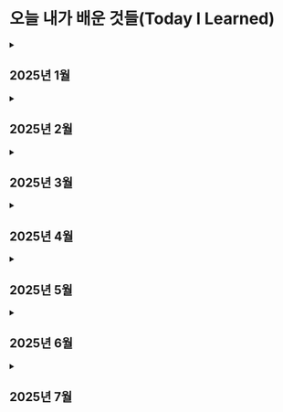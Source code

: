 # 오늘 내가 배운 것들(Today I Learned)

<details>
  <summary><h2>2025년 1월</h3></summary>
  <div>
    <details>
      <summary><h3>[1월 셋째주, 1주차] : CS기초, CLI, 멀티스레드</h4></summary>
      <div>
        25.01.14 파이썬 프로그래밍 (<a href="https://github.com/stupidyoh/noah-til/blob/main/2025/Jan/2025-01-14.md">상세 내역 링크</a>)<br><br>
        25.01.15 CLI 프로그램 (<a href="https://github.com/stupidyoh/noah-til/blob/main/2025/Jan/2025-01-15.md">상세 내역 링크</a>)<br><br>
        25.01.16 멀티스레드 (<a href="https://github.com/stupidyoh/noah-til/blob/main/2025/Jan/2025-01-16.md">상세 내역 링크</a>)<br><br>
        25.01.17 딥다이브 (<a href="https://github.com/stupidyoh/noah-til/blob/main/2025/Jan/2025-01-17.md">상세 내역 링크</a>)
      </div>
    </details>
    <details>
      <summary><h3>[1월 넷째주, 1.5주차] : Git, JavaScript, 웹</h4></summary>
      <div>
        25.01.29 Git (<a href="https://github.com/stupidyoh/noah-til/blob/main/2025/Jan/2025-01-29.md">상세 내역 링크</a>)<br><br>
        25.01.31 JavaScript 기초 (<a href="https://github.com/stupidyoh/noah-til/blob/main/2025/Jan/2025-01-31.md">상세 내역 링크</a>)<br><br>
        25.02.01 웹 기초 (<a href="https://github.com/stupidyoh/noah-til/blob/main/2025/Feb/2025-02-01.md">상세 내역 링크</a>)
      </div>
    </details>
  </div>
</details>

<details>
  <summary><h2>2025년 2월</h3></summary>
  <div>
    <details>
      <summary><h3>[2월 첫째주, 2주차] : 데이터분석</h4></summary>
      <div>
        25.02.03 1주차 과제/딥다이브 코멘트 (<a href="https://github.com/stupidyoh/noah-til/blob/main/2025/Feb/2025-02-03.md">상세 내역 링크</a>)<br><br>
        25.02.04 NumPy, Pandas (<a href="https://github.com/stupidyoh/noah-til/blob/main/2025/Feb/2025-02-04.md">상세 내역 링크</a>)<br><br>
        25.02.05 NumPy Doc (<a href="https://github.com/stupidyoh/noah-til/blob/main/2025/Feb/2025-02-05.md">상세 내역 링크</a>)<br><br>
        25.02.06 Pandas Doc (<a href="https://github.com/stupidyoh/noah-til/blob/main/2025/Feb/2025-02-06.md">상세 내역 링크</a>)<br><br>
        25.02.07 딥다이브 (<a href="https://github.com/stupidyoh/noah-til/blob/main/2025/Feb/2025-02-07.md">상세 내역 링크</a>)<br><br>
        25.02.08 선형대수 (<a href="https://github.com/stupidyoh/noah-til/blob/main/2025/Feb/2025-02-08.md">상세 내역 링크</a>)
      </div>
    </details>
    <details>
      <summary><h3>[2월 둘째주, 3주차] : 데이터시각화</h4></summary>
      <div>
        25.02.10 데이터시각화 (<a href="https://github.com/stupidyoh/noah-til/blob/main/2025/Feb/2025-02-10.md">상세 내역 링크</a>)<br><br>
        25.02.11 크램폴린IDE (<a href="https://github.com/stupidyoh/noah-til/blob/main/2025/Feb/2025-02-11.md">상세 내역 링크</a>)<br><br>
        25.02.12 SciPy 심화 - 정규분포 (<a href="https://github.com/stupidyoh/noah-til/blob/main/2025/Feb/2025-02-12.md">상세 내역 링크</a>)<br><br>
        25.02.13 SciPy 심화 - 가설검정 (<a href="https://github.com/stupidyoh/noah-til/blob/main/2025/Feb/2025-02-13.md">상세 내역 링크</a>)<br><br>
        25.02.14 딥다이브 (<a href="https://github.com/stupidyoh/noah-til/blob/main/2025/Feb/2025-02-14.md">상세 내역 링크</a>)<br><br>
        25.02.15 선형대수 - 선형변환 (<a href="https://github.com/stupidyoh/noah-til/blob/main/2025/Feb/2025-02-15.md">상세 내역 링크</a>)<br><br>
        25.02.17 다변수 미적분 (<a href="https://github.com/stupidyoh/noah-til/blob/main/2025/Feb/2025-02-17.md">상세 내역 링크</a>)
      </div>
    </details>
    <details>
      <summary><h3>[2월 셋째주, 4주차] : 머신러닝</h4></summary>
      <div>
        25.02.18 머신러닝 (<a href="https://github.com/stupidyoh/noah-til/blob/main/2025/Feb/2025-02-18.md">상세 내역 링크</a>)<br><br>
        25.02.19 머신러닝 심화 (<a href="https://github.com/stupidyoh/noah-til/blob/main/2025/Feb/2025-02-19.md">상세 내역 링크</a>)<br><br>
        25.02.20 API 서버 (<a href="https://github.com/stupidyoh/noah-til/blob/main/2025/Feb/2025-02-20.md">상세 내역 링크</a>)<br><br>
        25.02.21 딥다이브 (<a href="https://github.com/stupidyoh/noah-til/blob/main/2025/Feb/2025-02-21.md">상세 내역 링크</a>)<br><br>
        25.02.22 LLM API 서버 (<a href="https://github.com/stupidyoh/noah-til/blob/main/2025/Feb/2025-02-22.md">상세 내역 링크</a>)
      </div>
    </details>
    <details>
      <summary><h3>[2월 넷째주, 5주차] : 딥러닝 기초 및 해커톤</h4></summary>
      <div>
        25.02.24 딥러닝 (<a href="https://github.com/stupidyoh/noah-til/blob/main/2025/Feb/2025-02-24.md">상세 내역 링크</a>)<br><br>
        25.02.25 ~ 25.02.28 해커톤 (<a href="https://github.com/stupidyoh/noah-til/blob/main/2025/Feb/2025-02-28.md">상세 내역 링크</a>)
      </div>
    </details>
  </div>
</details>

<details>
  <summary><h2>2025년 3월</h3></summary>
  <div>
    <details>
      <summary><h3>[3월 첫째주, 6주차] : 딥러닝 기초2</h4></summary>
      <div>
        25.03.04 딥러닝 (<a href="https://github.com/stupidyoh/noah-til/blob/main/2025/Mar/2025-03-04.md">상세 내역 링크</a>)<br><br>
        25.03.05 딥러닝 (<a href="https://github.com/stupidyoh/noah-til/blob/main/2025/Mar/2025-03-05.md">상세 내역 링크</a>)<br><br>
        25.03.06 딥러닝 심화2 (<a href="https://github.com/stupidyoh/noah-til/blob/main/2025/Mar/2025-03-06.md">상세 내역 링크</a>)<br><br>
        25.03.08 Streamlit (<a href="https://github.com/stupidyoh/noah-til/blob/main/2025/Mar/2025-03-08.md">상세 내역 링크</a>)
      </div>
    </details>
    <details>
      <summary><h3>[3월 둘째주, 7주차] : 생성형 AI</h4></summary>
      <div>
        25.03.10 생성형AI (<a href="https://github.com/stupidyoh/noah-til/blob/main/2025/Mar/2025-03-10.md">상세 내역 링크</a>)<br><br>
        25.03.11 생성형AI2 (<a href="https://github.com/stupidyoh/noah-til/blob/main/2025/Mar/2025-03-11.md">상세 내역 링크</a>)
      </div>
    </details>
    <details>
      <summary><h3>[3월 셋째주, 8주차] : 데이터 활용 및 구현</h4></summary>
      <div>
        25.03.17 데이터베이스 (<a href="https://github.com/stupidyoh/noah-til/blob/main/2025/Mar/2025-03-17.md">상세 내역 링크</a>)<br><br>
        25.03.18 데이터베이스2 (<a href="https://github.com/stupidyoh/noah-til/blob/main/2025/Mar/2025-03-18.md">상세 내역 링크</a>)<br><br>
        25.03.19 데이터베이스3 (<a href="https://github.com/stupidyoh/noah-til/blob/main/2025/Mar/2025-03-19.md">상세 내역 링크</a>)<br><br>
        25.03.20 데이터베이스4 (<a href="https://github.com/stupidyoh/noah-til/blob/main/2025/Mar/2025-03-20.md">상세 내역 링크</a>)<br><br>
        25.03.21 딥다이브 (<a href="https://github.com/stupidyoh/noah-til/blob/main/2025/Mar/2025-03-21.md">상세 내역 링크</a>)<br><br>
        25.03.22 데이터베이스5 (<a href="https://github.com/stupidyoh/noah-til/blob/main/2025/Mar/2025-03-22.md">상세 내역 링크</a>)
      </div>
    </details>
    <details>
      <summary><h3>[3월 넷째주, 9주차] : 개인 프로젝트</h4></summary>
      <div>
        25.03.24 개인프로젝트 중간 발표 (<a href="https://github.com/stupidyoh/noah-til/blob/main/2025/Mar/2025-03-24.md">상세 내역 링크</a>)<br><br>
        25.03.25 개인프로젝트 (<a href="https://github.com/stupidyoh/noah-til/blob/main/2025/Mar/2025-03-25.md">상세 내역 링크</a>)<br><br>
        25.03.26 개인프로젝트 (<a href="https://github.com/stupidyoh/noah-til/blob/main/2025/Mar/2025-03-26.md">상세 내역 링크</a>)<br><br>
        25.03.27 개인프로젝트 (<a href="https://github.com/stupidyoh/noah-til/blob/main/2025/Mar/2025-03-27.md">상세 내역 링크</a>)<br><br>
        25.03.28 개인프로젝트 (<a href="https://github.com/stupidyoh/noah-til/blob/main/2025/Mar/2025-03-28.md">상세 내역 링크</a>)
      </div>
    </details>
  </div>
</details>



<details>
  <summary><h2>2025년 4월</h3></summary>
  <div>
    <details>
      <summary><h3>[4월 셋째주, 13주차] : 설계</h4></summary>
      <div>
        25.04.24 최종 통합 설계 및 회고 (<a href="https://github.com/stupidyoh/noah-til/blob/main/2025/Apr/2025-04-24.md">상세 내역 링크</a>)<br><br>
      </div>
    </details>
    <details>
      <summary><h3>[4월 넷째주, 14주차] : v1 기능 구현[스프린트3]</h4></summary>
      <div>
        25.04.28 최종 통합 설계 및 회고 (<a href="https://github.com/stupidyoh/noah-til/blob/main/2025/Apr/2025-04-28.md">상세 내역 링크</a>)<br><br>
        25.04.29 아키텍처 구성 (<a href="https://github.com/stupidyoh/noah-til/blob/main/2025/Apr/2025-04-29.md">상세 내역 링크</a>)<br><br>
        25.04.30 FastAPI 서버 개발 (<a href="https://github.com/stupidyoh/noah-til/blob/main/2025/Apr/2025-04-30.md">상세 내역 링크</a>)<br><br>
        25.05.01 API 테스트 (<a href="https://github.com/stupidyoh/noah-til/blob/main/2025/May/2025-05-01.md">상세 내역 링크</a>)<br><br>
        25.05.02 Test 및 Utils 모듈 개발 (<a href="https://github.com/stupidyoh/noah-til/blob/main/2025/May/2025-05-02.md">상세 내역 링크</a>)<br><br>
      </div>
    </details>
</div>
</details>
<details>
  <summary><h2>2025년 5월</h3></summary>
  <div>
    <details>
      <summary><h3>[5월 첫째주, 15주차] : 테스트 및 최적화[스프린트3]</h4></summary>
      <div>
        25.05.07 단위/통합/부하테스트 (<a href="https://github.com/stupidyoh/noah-til/blob/main/2025/May/2025-05-07.md">상세 내역 링크</a>)<br><br>
        25.05.08 멘토링 대비 및 부하테스트 (<a href="https://github.com/stupidyoh/noah-til/blob/main/2025/May/2025-05-08.md">상세 내역 링크</a>)<br><br>
        25.05.09 멘토링 및 매칭스코어 코드개선 (<a href="https://github.com/stupidyoh/noah-til/blob/main/2025/May/2025-05-09.md">상세 내역 링크</a>)<br><br>
      </div>
    </details>
    <details>
      <summary><h3>[5월 둘째주, 16주차] : 테스트 및 최적화[스프린트4]</h4></summary>
      <div>
        25.05.12 스프린트플래닝 & 모델추가조사 (<a href="https://github.com/stupidyoh/noah-til/blob/main/2025/May/2025-05-12.md">상세 내역 링크</a>)<br><br>
        25.05.13 모델추가조사 & 사용자등록 API 최적화 (<a href="https://github.com/stupidyoh/noah-til/blob/main/2025/May/2025-05-13.md">상세 내역 링크</a>)<br><br>
        25.05.14 사용자등록 API 최적화 (<a href="https://github.com/stupidyoh/noah-til/blob/main/2025/May/2025-05-14.md">상세 내역 링크</a>)<br><br>
        25.05.15 GPU 테스트 서버 구축(Colab) (<a href="https://github.com/stupidyoh/noah-til/blob/main/2025/May/2025-05-15.md">상세 내역 링크</a>)<br><br>
        25.05.16 GPU 테스트 서버 구축(GCP) (<a href="https://github.com/stupidyoh/noah-til/blob/main/2025/May/2025-05-16.md">상세 내역 링크</a>)<br><br>
      </div>
    </details>
    <details>
      <summary><h3>[5월 셋째주, 17주차] : 테스트 및 최적화[스프린트4]</h4></summary>
      <div>
        25.05.19 GPU 테스트 서버 구축(GCP) (<a href="https://github.com/stupidyoh/noah-til/blob/main/2025/May/2025-05-19.md">상세 내역 링크</a>)<br><br>
        25.05.20 MCP 서버 및 클라이언트 구축 (<a href="https://github.com/stupidyoh/noah-til/blob/main/2025/May/2025-05-20.md">상세 내역 링크</a>)<br><br>
        25.05.21 MCP 서버 및 클라이언트 구축 (<a href="https://github.com/stupidyoh/noah-til/blob/main/2025/May/2025-05-21.md">상세 내역 링크</a>)<br><br>
        25.05.22 MCP 서버 및 클라이언트 구축 (<a href="https://github.com/stupidyoh/noah-til/blob/main/2025/May/2025-05-22.md">상세 내역 링크</a>)<br><br>
        25.05.23 MCP 서버 및 클라이언트 구축 (<a href="https://github.com/stupidyoh/noah-til/blob/main/2025/May/2025-05-23.md">상세 내역 링크</a>)<br><br>
      </div>
    </details>
    <details>
      <summary><h3>[5월 넷째주, 18주차] : MCP 적용 및 리펙터링[스프린트5]</h4></summary>
      <div>
        25.05.26 MCP 통합 (<a href="https://github.com/stupidyoh/noah-til/blob/main/2025/May/2025-05-26%2627.md">상세 내역 링크</a>)<br><br>
        25.05.27 MCP 통합 (<a href="https://github.com/stupidyoh/noah-til/blob/main/2025/May/2025-05-26%2627.md">상세 내역 링크</a>)<br><br>
        25.05.28 코드리뷰 (<a href="https://github.com/stupidyoh/noah-til/blob/main/2025/May/2025-05-28.md">상세 내역 링크</a>)<br><br>
        25.05.29 코드리뷰 및 리팩터링 (<a href="https://github.com/stupidyoh/noah-til/blob/main/2025/May/2025-05-29.md">상세 내역 링크</a>)<br><br>
        25.05.30 리팩터링 및 서버 구축 문서화 (<a href="https://github.com/stupidyoh/noah-til/blob/main/2025/May/2025-05-30.md">상세 내역 링크</a>)<br><br>
      </div>
    </details>
  </div>
</details>

<details>
  <summary><h2>2025년 6월</h3></summary>
  <div>
    <details>
      <summary><h3>[6월 첫째주, 19주차] : 테스트 및 최적화[스프린트5]</h4></summary>
      <div>
        25.06.04 prod 서버 트러블슈팅 (<a href="https://github.com/stupidyoh/noah-til/blob/main/2025/Jun/2025-06-04.md">상세 내역 링크</a>)<br><br>
        25.06.05 prod 서버 트러블슈팅 및 MCP 재연결 (<a href="https://github.com/stupidyoh/noah-til/blob/main/2025/Jun/2025-06-05.md">상세 내역 링크</a>)<br><br>
      </div>
    </details>
    <details>
      <summary><h3>[6월 둘째주, 20주차] : 테스트 및 최적화[스프린트6]</h4></summary>
      <div>
        25.06.09 Ollama/vLLM 테스트 (<a href="https://github.com/stupidyoh/noah-til/blob/main/2025/Jun/2025-06-09.md">상세 내역 링크</a>)<br><br>
        25.06.10 MCP 연결 (<a href="https://github.com/stupidyoh/noah-til/blob/main/2025/Jun/2025-06-10.md">상세 내역 링크</a>)<br><br>
        25.06.11 MCP 연결 및 SLM 평가 계획 초안 작성 (<a href="https://github.com/stupidyoh/noah-til/blob/main/2025/Jun/2025-06-11.md">상세 내역 링크</a>)<br><br>
        25.06.12 SLM 평가 계획 수립 및 LLM-as-a-Judge 자료조사 (<a href="https://github.com/stupidyoh/noah-til/blob/main/2025/Jun/2025-06-12.md">상세 내역 링크</a>)<br><br>
        25.06.13 팀 wiki 문서 정리 (<a href="https://github.com/stupidyoh/noah-til/blob/main/2025/Jun/2025-06-13.md">상세 내역 링크</a>)<br><br>
      </div>
    </details>
    <details>
      <summary><h3>[6월 셋째주, 21주차] : LLM-as-a-Judge[스프린트6]</h4></summary>
      <div>
        25.06.16 LLM 평가 준비 (<a href="https://github.com/stupidyoh/noah-til/blob/main/2025/Jun/2025-06-16.md">상세 내역 링크</a>)<br><br>
        25.06.17 LLM 평가 개발 (<a href="https://github.com/stupidyoh/noah-til/blob/main/2025/Jun/2025-06-17.md">상세 내역 링크</a>)<br><br>
        25.06.18 LLM 평가 개발 (<a href="https://github.com/stupidyoh/noah-til/blob/main/2025/Jun/2025-06-18.md">상세 내역 링크</a>)<br><br>
        25.06.20 LLM 평가 개발 (<a href="https://github.com/stupidyoh/noah-til/blob/main/2025/Jun/2025-06-20.md">상세 내역 링크</a>)<br><br>
      </div>
    </details>
    <details>
      <summary><h3>[6월 넷째주, 22주차] : LLM-as-a-Judge[스프린트7]</h4></summary>
      <div>
        25.06.23 LLM 평가 개발 (<a href="https://github.com/stupidyoh/noah-til/blob/main/2025/Jun/2025-06-23.md">상세 내역 링크</a>)<br><br>
        25.06.24 LLM 평가 개발 (<a href="https://github.com/stupidyoh/noah-til/blob/main/2025/Jun/2025-06-24.md">상세 내역 링크</a>)<br><br>
        25.06.25 LLM 평가 개발 (<a href="https://github.com/stupidyoh/noah-til/blob/main/2025/Jun/2025-06-25.md">상세 내역 링크</a>)<br><br>
        25.06.26 LLM 평가 개발 (<a href="https://github.com/stupidyoh/noah-til/blob/main/2025/Jun/2025-06-26.md">상세 내역 링크</a>)<br><br>
      </div>
    </details>
    <details>
      <summary><h3>[6월 다섯째주, 23주차] : Multi-agent[스프린트7]</h4></summary>
      <div>
        25.06.30 LLM 평가 개발 (<a href="https://github.com/stupidyoh/noah-til/blob/main/2025/Jun/2025-06-30.md">상세 내역 링크</a>)<br><br>
        25.07.01 LLM 평가 개발 (<a href="https://github.com/stupidyoh/noah-til/blob/main/2025/Jul/2025-07-01.md">상세 내역 링크</a>)<br><br>
        25.07.03 LLM 평가 개발 (<a href="https://github.com/stupidyoh/noah-til/blob/main/2025/Jul/2025-07-03.md">상세 내역 링크</a>)<br><br>
        25.07.04 LLM 평가 개발 (<a href="https://github.com/stupidyoh/noah-til/blob/main/2025/Jul/2025-07-04.md">상세 내역 링크</a>)<br><br>
      </div>
    </details>

  </div>
</details>

<details>
  <summary><h2>2025년 7월</h2></summary>
  <div>
    <details>
      <summary><h3>[7월 첫째주, 24주차] : 평가-생성 테스트[스프린트8]</h4></summary>
      <div>
        25.07.07 생성 프롬프트 튜닝 (<a href="https://github.com/stupidyoh/noah-til/blob/main/2025/Jul/2025-07-07.md">상세 내역 링크</a>)<br><br>
        25.07.08 생성 프롬프트 튜닝 (<a href="https://github.com/stupidyoh/noah-til/blob/main/2025/Jul/2025-07-08.md">상세 내역 링크</a>)<br><br>
        25.07.09 평가지표 수정 및 평가 (<a href="https://github.com/stupidyoh/noah-til/blob/main/2025/Jul/2025-07-09.md">상세 내역 링크</a>)<br><br>
        25.07.10 인간-LLM 평가 합치 (<a href="https://github.com/stupidyoh/noah-til/blob/main/2025/Jul/2025-07-10.md">상세 내역 링크</a>)<br><br>
        25.07.11 인간-LLM 평가 합치 (<a href="https://github.com/stupidyoh/noah-til/blob/main/2025/Jul/2025-07-11.md">상세 내역 링크</a>)<br><br>
      </div>
    </details>
    <details>
      <summary><h3>[7월 둘째주, 25주차] : 모델 서빙 최적화[스프린트8]</h4></summary>
      <div>
        25.07.14 모델 서빙 최적화 (<a href="https://github.com/stupidyoh/noah-til/blob/main/2025/Jul/2025-07-14.md">상세 내역 링크</a>)<br><br>
        25.07.15 모델 양자화 (<a href="https://github.com/stupidyoh/noah-til/blob/main/2025/Jul/2025-07-15.md">상세 내역 링크</a>)<br><br>
        25.07.16 양자화 모델 성능 평가 (<a href="https://github.com/stupidyoh/noah-til/blob/main/2025/Jul/2025-07-16.md">상세 내역 링크</a>)<br><br>
        25.07.17 양자화 모델 성능 평가 (<a href="https://github.com/stupidyoh/noah-til/blob/main/2025/Jul/2025-07-17.md">상세 내역 링크</a>)<br><br>
      </div>
    </details>
  </div>
</details>
